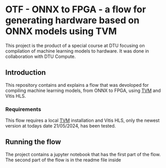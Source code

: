 # OTF - ONNX to FPGA - a flow for generating hardware based on ONNX models using TVM

This project is the product of a special course at DTU focusing on compilation of machine learning models to hardware. It was done in collaboration with DTU Compute.

## Introduction

This repository contains and explains a flow that was devoloped for compiling machine learning models, from ONNX to FPGA, using [TVM](https://github.com/apache/tvm) and Vitis HLS.

### Requirements

This flow requires a local [TVM](https://github.com/apache/tvm) installation and Vitis HLS, only the newest version at todays date 21/05/2024, has been tested.

## Running the flow

The project contains a jupyter notebook that has the first part of the flow. The second part of the flow is in the readme file inside